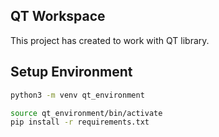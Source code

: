 ## QT Workspace

This project has created to work with QT library. 

## Setup Environment

```bash
python3 -m venv qt_environment
```

```bash
source qt_environment/bin/activate
pip install -r requirements.txt
```